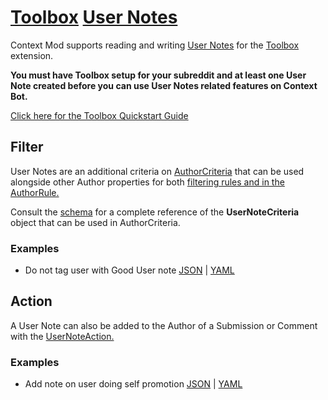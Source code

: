 # [Toolbox](https://www.reddit.com/r/toolbox/wiki/docs) [User Notes](https://www.reddit.com/r/toolbox/wiki/docs/usernotes)

Context Mod supports reading and writing [User Notes](https://www.reddit.com/r/toolbox/wiki/docs/usernotes) for the [Toolbox](https://www.reddit.com/r/toolbox/wiki/docs) extension.

**You must have Toolbox setup for your subreddit and at least one User Note created before you can use User Notes related features on Context Bot.** 

[Click here for the Toolbox Quickstart Guide](https://www.reddit.com/r/toolbox/wiki/docs/quick_start)

## Filter

User Notes are an additional criteria on [AuthorCriteria](https://json-schema.app/view/%23%2Fdefinitions%2FAuthorCriteria?url=https%3A%2F%2Fraw.githubusercontent.com%2FFoxxMD%2Fcontext-mod%2Fmaster%2Fsrc%2FSchema%2FApp.json) that can be used alongside other Author properties for both [filtering rules and in the AuthorRule.](/docs/components/author/)

Consult the [schema](https://json-schema.app/view/%23%2Fdefinitions%2FUserNoteCriteria?url=https%3A%2F%2Fraw.githubusercontent.com%2FFoxxMD%2Fcontext-mod%2Fmaster%2Fsrc%2FSchema%2FApp.json) for a complete reference of the **UserNoteCriteria** object that can be used in AuthorCriteria.

### Examples

* Do not tag user with Good User note [JSON](/docs/components/userNotes/usernoteFilter.json5) | [YAML](/docs/components/userNotes/usernoteFilter.yaml)

## Action

A User Note can also be added to the Author of a Submission or Comment with the [UserNoteAction.](https://json-schema.app/view/%23%2Fdefinitions%2FUserNoteActionJson?url=https%3A%2F%2Fraw.githubusercontent.com%2FFoxxMD%2Fcontext-mod%2Fmaster%2Fsrc%2FSchema%2FApp.json)


### Examples

* Add note on user doing self promotion [JSON](/docs/components/userNotes/usernoteSP.json5) | [YAML](/docs/components/userNotes/usernoteSP.yaml)
